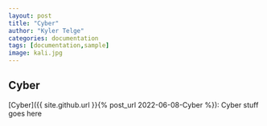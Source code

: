 ```yaml
---
layout: post
title: "Cyber"
author: "Kyler Telge"
categories: documentation
tags: [documentation,sample]
image: kali.jpg
---
```

## Cyber

[Cyber]({{ site.github.url }}{% post_url 2022-06-08-Cyber %}): Cyber stuff goes here